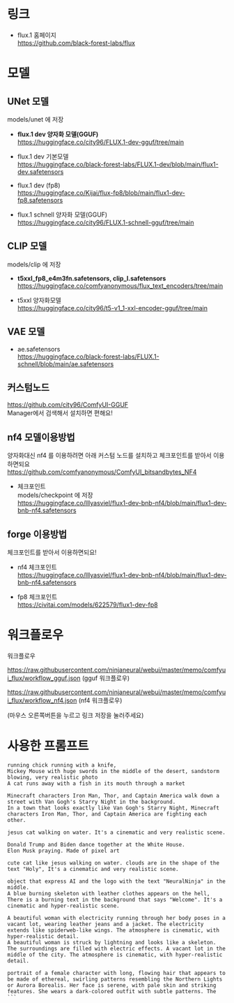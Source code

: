
# 링크

* flux.1 홈페이지  
  <https://github.com/black-forest-labs/flux>


# 모델 

## UNet 모델  
  models/unet 에 저장

  * **flux.1 dev 양자화 모델(GGUF)**  
    <https://huggingface.co/city96/FLUX.1-dev-gguf/tree/main>

  * flux.1 dev 기본모델  
    <https://huggingface.co/black-forest-labs/FLUX.1-dev/blob/main/flux1-dev.safetensors>  

  * flux.1 dev (fp8)  
    <https://huggingface.co/Kijai/flux-fp8/blob/main/flux1-dev-fp8.safetensors>  

  * flux.1 schnell 양자화 모델(GGUF)  
    <https://huggingface.co/city96/FLUX.1-schnell-gguf/tree/main>

## CLIP 모델  
  models/clip 에 저장

  * **t5xxl_fp8_e4m3fn.safetensors, clip_l.safetensors**  
    <https://huggingface.co/comfyanonymous/flux_text_encoders/tree/main>  

  * t5xxl 양자화모델  
    <https://huggingface.co/city96/t5-v1_1-xxl-encoder-gguf/tree/main>

## VAE 모델

  * ae.safetensors  
    <https://huggingface.co/black-forest-labs/FLUX.1-schnell/blob/main/ae.safetensors>


## 커스텀노드

  <https://github.com/city96/ComfyUI-GGUF>  
  Manager에서 검색해서 설치하면 편해요!


## nf4 모델이용방법

  양자화대신 nf4 를 이용하려면 아래 커스텀 노드를 설치하고 체크포인트를 받아서 이용하면되요  
  <https://github.com/comfyanonymous/ComfyUI_bitsandbytes_NF4>  

  * 체크포인트  
    models/checkpoint 에 저장  
    <https://huggingface.co/lllyasviel/flux1-dev-bnb-nf4/blob/main/flux1-dev-bnb-nf4.safetensors>


## forge 이용방법
  
  체크포인트를 받아서 이용하면되요!  

  * nf4 체크포인트  
    <https://huggingface.co/lllyasviel/flux1-dev-bnb-nf4/blob/main/flux1-dev-bnb-nf4.safetensors>

  * fp8 체크포인트  
    <https://civitai.com/models/622579/flux1-dev-fp8>



# 워크플로우

워크플로우

<https://raw.githubusercontent.com/ninjaneural/webui/master/memo/comfyui_flux/workflow_gguf.json> (gguf 워크플로우)

<https://raw.githubusercontent.com/ninjaneural/webui/master/memo/comfyui_flux/workflow_nf4.json> (nf4 워크플로우)

(마우스 오른쪽버튼을 누르고 링크 저장을 눌러주세요)


# 사용한 프롬프트

```
running chick running with a knife, 
Mickey Mouse with huge swords in the middle of the desert, sandstorm blowing, very realistic photo
A cat runs away with a fish in its mouth through a market

Minecraft characters Iron Man, Thor, and Captain America walk down a street with Van Gogh's Starry Night in the background.
In a town that looks exactly like Van Gogh's Starry Night, Minecraft characters Iron Man, Thor, and Captain America are fighting each other.

jesus cat walking on water. It's a cinematic and very realistic scene.

Donald Trump and Biden dance together at the White House.
Elon Musk praying. Made of pixel art

cute cat like jesus walking on water. clouds are in the shape of the text "Holy", It's a cinematic and very realistic scene.

object that express AI and the logo with the text "NeuralNinja" in the middle.
A blue burning skeleton with leather clothes appears on the hell, There is a burning text in the background that says "Welcome". It's a cinematic and hyper-realistic scene.

A beautiful woman with electricity running through her body poses in a vacant lot, wearing leather jeans and a jacket. The electricity extends like spiderweb-like wings. The atmosphere is cinematic, with hyper-realistic detail.
A beautiful woman is struck by lightning and looks like a skeleton. The surroundings are filled with electric effects. A vacant lot in the middle of the city. The atmosphere is cinematic, with hyper-realistic detail.

portrait of a female character with long, flowing hair that appears to be made of ethereal, swirling patterns resembling the Northern Lights or Aurora Borealis. Her face is serene, with pale skin and striking features. She wears a dark-colored outfit with subtle patterns. The ```